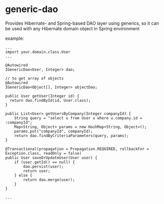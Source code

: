 # generic-dao
Provides Hibernate- and Spring-based DAO layer using generics, so it can be used with any Hibernate domain object in Spring environment

example:

```
...
import your.domain.class.User
...

@Autowired
IGenericDao<User, Integer> dao;

// to get array of objects
@Autowired
IGenericDao<Object[], Integer> objectDao;

public User getUser(Integer id) {
  return dao.findById(id, User.class);
}

public List<User> getUsersByCompany(Integer companyId) {
    String query = "select u from User u where u.company.id = :companyId";
    Map<String, Object> params = new HashMap<String, Object>();
    params.put("companyId", companyId);
    return dao.findByCriteriaParameters(query, params);
}

@Transactional(propagation = Propagation.REQUIRED, rollbackFor = Exception.class, readOnly = false)
public User saveOrUpdateUser(User user) {
    if (user.getId() == null) {
        dao.persist(user);
        return user;
    } else {
        return dao.merge(user);
    }
}

...

```

